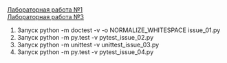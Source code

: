 <br>[Лабораторная работа №1](./laba1)
<br>[Лабораторная работа №3](./laba3)
  1. Запуск python -m doctest -v -o NORMALIZE_WHITESPACE issue_01.py
  2. Запуск python -m py.test -v pytest_issue_02.py
  3. Запуск python -m unittest -v unittest_issue_03.py
  4. Запуск python -m py.test -v pytest_issue_04.py
